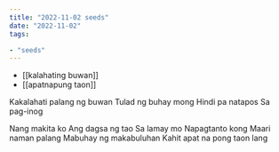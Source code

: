 ```yaml
---
title: "2022-11-02 seeds"
date: "2022-11-02"
tags:

- "seeds"
---
```


- [[kalahating buwan]]
- [[apatnapung taon]]

Kakalahati palang ng buwan
Tulad ng buhay mong
Hindi pa natapos
Sa pag-inog

Nang makita ko
Ang dagsa ng tao
Sa lamay mo
Napagtanto kong
Maari naman palang
Mabuhay ng makabuluhan
Kahit apat na pong taon lang